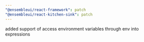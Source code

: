 ```yaml
---
"@ensembleui/react-framework": patch
"@ensembleui/react-kitchen-sink": patch
---
```


added support of access environment variables through env into expressions
